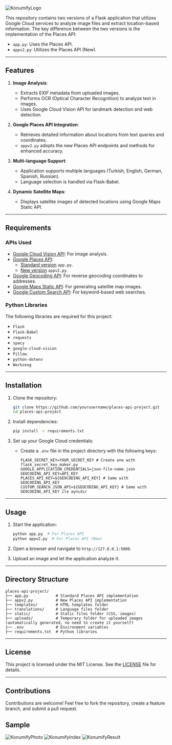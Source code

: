 ![KonumifyLogo](https://i.ibb.co/F82MGPP/konumify.png)

This repository contains two versions of a Flask application that utilizes Google Cloud services to analyze image files and extract location-based information. The key difference between the two versions is the implementation of the Places API:

- `app.py`: Uses the Places API.
- `appv2.py`: Utilizes the Places API (New).

---

## Features

1. **Image Analysis**:
   - Extracts EXIF metadata from uploaded images.
   - Performs OCR (Optical Character Recognition) to analyze text in images.
   - Uses Google Cloud Vision API for landmark detection and web detection.

2. **Google Places API Integration**:
   - Retrieves detailed information about locations from text queries and coordinates.
   - `appv2.py` adopts the new Places API endpoints and methods for enhanced accuracy.

3. **Multi-language Support**:
   - Application supports multiple languages (Turkish, English, German, Spanish, Russian).
   - Language selection is handled via Flask-Babel.

4. **Dynamic Satellite Maps**:
   - Displays satellite images of detected locations using Google Maps Static API.

---

## Requirements

### APIs Used

- [Google Cloud Vision API](https://cloud.google.com/vision/docs): For image analysis.
- [Google Places API](https://developers.google.com/maps/documentation/places/web-service/choose-api):
  - [Standard version](https://developers.google.com/maps/documentation/places/web-service/search) `app.py`.
  - [New version](https://developers.google.com/maps/documentation/places/web-service/op-overview) `appv2.py`.
- [Google Geocoding API](https://developers.google.com/maps/documentation/geocoding): For reverse geocoding coordinates to addresses.
- [Google Maps Static API](https://developers.google.com/maps/documentation/maps-static): For generating satellite map images.
- [Google Custom Search API](https://developers.google.com/custom-search/v1/introduction): For keyword-based web searches.

### Python Libraries

The following libraries are required for this project:

- `Flask`
- `Flask-Babel`
- `requests`
- `spacy`
- `google-cloud-vision`
- `Pillow`
- `python-dotenv`
- `Werkzeug`

---

## Installation

1. Clone the repository:
   ```bash
   git clone https://github.com/yourusername/places-api-project.git
   cd places-api-project
   ```

3. Install dependencies:
   ```bash
   pip install -r requirements.txt
   ```

4. Set up your Google Cloud credentials:
   - Create a `.env` file in the project directory with the following keys:
     ```env
     FLASK_SECRET_KEY=YOUR_SECRET_KEY # Create one with flask_secret_key_maker.py
     GOOGLE_APPLICATION_CREDENTIALS=json-file-name.json
     GEOCODING_API_KEY=API_KEY
     PLACES_API_KEY=${GEOCODING_API_KEY} # Same with GEOCODING_API_KEY
     CUSTOM_SEARCH_JSON_API=${GEOCODING_API_KEY} # Same with GEOCODING_API_KEY ile aynıdır
     ```

---

## Usage

1. Start the application:
   ```bash
   python app.py  # For Places API
   python appv2.py  # For Places API (New)
   ```

2. Open a browser and navigate to `http://127.0.0.1:5000`.

3. Upload an image and let the application analyze it.

---

## Directory Structure

```
places-api-project/
├── app.py            # Standard Places API implementation
├── appv2.py          # New Places API implementation
├── templates/        # HTML templates folder
├── translations/     # Language files folder
├── static/           # Static files folder (CSS, images)
├── uploads/          # Temporary folder for uploaded images (automatically generated, no need to create it yourself)
├── .env              # Environment variables
├── requirements.txt  # Python libraries
```

---

## License

This project is licensed under the MIT License. See the [LICENSE](LICENSE) file for details.

---

## Contributions

Contributions are welcome! Feel free to fork the repository, create a feature branch, and submit a pull request.

## Sample
![KonumifyPhoto](https://i.ibb.co/2FkwxF5/FSM.jpg)
![KonumifyIndex](https://i.ibb.co/YthQtmB/1-en.jpg)
![KonumifyResult](https://i.ibb.co/jVgyWXm/2-en.jpg)
